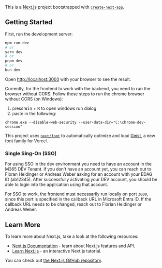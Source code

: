 This is a [Next.js](https://nextjs.org) project bootstrapped with [`create-next-app`](https://nextjs.org/docs/app/api-reference/cli/create-next-app).

## Getting Started

First, run the development server:

```bash
npm run dev
# or
yarn dev
# or
pnpm dev
# or
bun dev
```

Open [http://localhost:3000](http://localhost:3000) with your browser to see the result.

Currently, for the frontend to work with the backend, you need to run the browser without CORS.
Follow these steps to run the chrome browser without CORS (on Windows):

1. press <kbd>Win</kbd> + <kbd>R</kbd> to open windows run dialog
2. paste in the following: 
```
chrome.exe --disable-web-security --user-data-dir="C:\chrome-dev-session"
```

This project uses [`next/font`](https://nextjs.org/docs/app/building-your-application/optimizing/fonts) to automatically optimize and load [Geist](https://vercel.com/font), a new font family for Vercel.

### Single Sing-On (SSO)

For using SSO in the dev environment you need to have an account in the M365 DEV Tenant. If you don't have an account yet, you can reach out to Floran Heidinger or Andreas Weber asking for an account with your EDAG ID (ab12345).
After successfully activating your DEV account, you should be able to login into the application using that account.

For SSO to work, the frontend must necessarily run locally on port `3000`, since this port is specified in the callback URL in Microsoft Entra ID.
If the callback URL needs to be changed, reach out to Florian Heidinger or Andreas Weber.

## Learn More

To learn more about Next.js, take a look at the following resources:

- [Next.js Documentation](https://nextjs.org/docs) - learn about Next.js features and API.
- [Learn Next.js](https://nextjs.org/learn) - an interactive Next.js tutorial.

You can check out [the Next.js GitHub repository](https://github.com/vercel/next.js).

